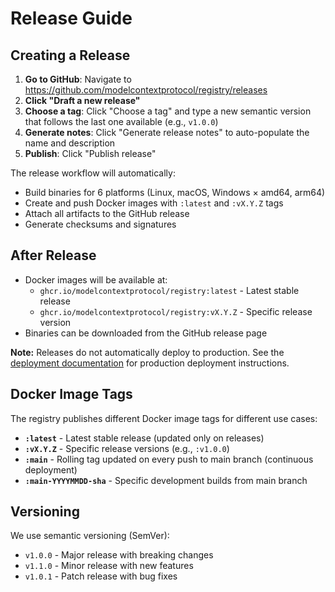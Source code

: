 # Release Guide

## Creating a Release

1. **Go to GitHub**: Navigate to https://github.com/modelcontextprotocol/registry/releases
2. **Click "Draft a new release"**
3. **Choose a tag**: Click "Choose a tag" and type a new semantic version that follows the last one available (e.g., `v1.0.0`)
5. **Generate notes**: Click "Generate release notes" to auto-populate the name and description
6. **Publish**: Click "Publish release"

The release workflow will automatically:
- Build binaries for 6 platforms (Linux, macOS, Windows × amd64, arm64)
- Create and push Docker images with `:latest` and `:vX.Y.Z` tags
- Attach all artifacts to the GitHub release
- Generate checksums and signatures

## After Release

- Docker images will be available at:
  - `ghcr.io/modelcontextprotocol/registry:latest` - Latest stable release
  - `ghcr.io/modelcontextprotocol/registry:vX.Y.Z` - Specific release version
- Binaries can be downloaded from the GitHub release page

**Note:** Releases do not automatically deploy to production. See the [deployment documentation](../../deploy/README.md) for production deployment instructions.

## Docker Image Tags

The registry publishes different Docker image tags for different use cases:

- **`:latest`** - Latest stable release (updated only on releases)
- **`:vX.Y.Z`** - Specific release versions (e.g., `:v1.0.0`)
- **`:main`** - Rolling tag updated on every push to main branch (continuous deployment)
- **`:main-YYYYMMDD-sha`** - Specific development builds from main branch

## Versioning

We use semantic versioning (SemVer):
- `v1.0.0` - Major release with breaking changes
- `v1.1.0` - Minor release with new features
- `v1.0.1` - Patch release with bug fixes